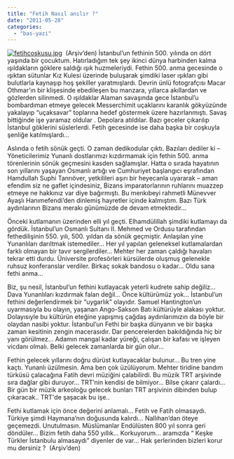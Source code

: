 ```yaml
---
title: "Fetih Nasıl anılır ?"
date: "2011-05-28"
categories: 
  - "bas-yazi"
---
```


[![fetihcoskusu.jpg](/uploads/2011/05/fetihcoskusu.jpg)](/uploads/2011/05/fetihcoskusu.jpg "fetihcoskusu.jpg")  (Arşiv’den) İstanbul’un fethinin 500. yılında on dört yaşında bir çocuktum. Hatırladığım tek şey ikinci dünya harbinden kalma ışıldakların göklere saldığı ışık huzmeleriydi. Fethin 500. anma gecesinde o ışıktan sütunlar Kız Kulesi üzerinde buluşarak şimdiki laser ışıkları gibi bulutlarla kaynaşıp hoş şekiller yaratmışlardı. Devrin ünlü fotografçısı Macar Othmar’ın bir klişesinde ebedileşen bu manzara, yıllarca akıllardan ve gözlerden silinmedi. O ışıldaklar Alaman savaşında gece İstanbul’u bombardıman etmeye gelecek Messerchimit uçaklarını karanlık gökyüzünde yakalayıp “uçaksavar” toplarına hedef göstermek üzere hazırlanmıştı. Savaş bittiğinde işe yaramaz oldular . Depolara atıldılar. Bazı geceler çıkarılıp İstanbul göklerini süslerlerdi. Fetih gecesinde ise daha başka bir coşkuyla şenliğe katılmışlardı...

Aslında o fetih sönük geçti. O zaman dedikodular çıktı. Bazıları dediler ki – Yöneticilerimiz Yunanlı dostlarımızı kızdırmamak için fethin 500. anma törenlerinin sönük geçmesini kasden sağlamışlar. Hatta o sırada hayatının son yıllarını yaşayan Osmanlı artığı ve Cumhuriyet başlangıcı eşrafından Hamdullah Suphi Tanrıöver, yetkilileri aşırı bir heyecanla uyararak – aman efendim siz ne gaflet içindesiniz, Bizans imparatorlarının ruhlarını muazzep etmeye ne hakkınız var diye bağırmıştı. Bu menkıbeyi rahmetli Münevver Ayaşlı Hanımefendi’den dinlemiş hayretler içinde kalmıştım. Bazı Türk aydınlarının Bizans merakı günümüzde de devam etmektedir...

Önceki kutlamanın üzerinden elli yıl geçti. Elhamdülillah şimdiki kutlamayı da gördük. İstanbul’un Osmanlı Sultanı II. Mehmed ve Ordusu tarafından fethedilişinin 550. yılı, 500. yıldan da sönük geçmiştir. Anlaşılan yine Yunanlıları darıltmak istemediler... Her yıl yapılan geleneksel kutlamalardan farklı olmayan bir tavır sergilerdiler... Mehter her zaman çaldığı havaları tekrar etti durdu. Üniversite profesörleri kürsülerde oluşmuş gelenekle ruhsuz konferanslar verdiler. Birkaç sokak bandosu o kadar... Oldu sana fethi anma...

Biz, şu nesil, İstanbul’un fethini kutlayacak yeterli kudrete sahip değiliz... Dava Yunanlıları kızdırmak falan değil... Önce kültürümüz yok... İstanbul’un fethini değerlendirmek bir “uygarlık” olayıdır. Samuel Hantington’un uyarmasıyla bu olayın, yaşanan Ango-Sakson Batı kültürüyle alakası yoktur. Dolayısıyle bu kültürün eteğine yapışmış çağdaş aydınlarımızın da böyle bir olaydan nasibi yoktur. İstanbul’un Fethi bir başka dünyanın ve bir başka zaman kesitinin zengin macerasıdır. Dar pencerelerden bakıldığında hiç bir yanı görülmez... Adamın mangal kadar yüreği, çalışan bir kafası ve işleyen vicdanı olmalı. Belki gelecek zamanlarda bir gün olur...

Fethin gelecek yıllarını doğru dürüst kutlayacaklar bulunur... Bu tren yine kaçtı. Yunanlı üzülmesin. Ama ben çok üzülüyorum. Mehter tiridine bandım türküsü çalacağına Fatih devri müziğini çalabilirdi. Bu müzik TRT arşivinde sıra dağlar gibi duruyor... TRT’nin kendisi de bilmiyor... Bilse çıkarır çalardı... Bir gün bir müzik arkeoloğu gelecek bunları TRT arşivinin dibinden bulup çıkaracak.. TRT'de şaşacak bu işe..

Fethi kutlamak için önce değerini anlamalı... Fetih ve Fatih olmasaydı. Türkiye şimdi Haymana’nın doğusunda kalırdı... Nallıhan’dan öteye geçemezdi. Unutulmasın. Müslümanlar Endülüsten 800 yıl sonra geri döndüler... Bizim fetih daha 550 yıllık... Korkuyorum... aramızda “ Keşke Türkler İstanbulu almasaydı” diyenler de var... Hak şerlerinden bizleri korur mu dersiniz ?  (Arşiv’den)
